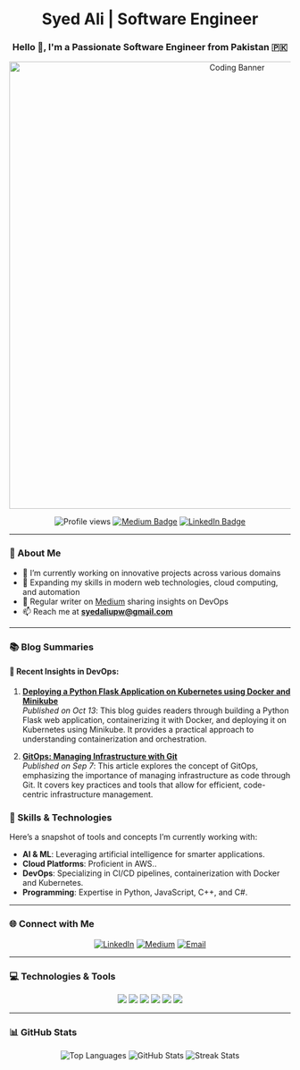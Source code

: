 <h1 align="center">Syed Ali | Software Engineer</h1>
<h3 align="center">Hello 👋, I'm a Passionate Software Engineer from Pakistan 🇵🇰</h3>

<p align="center">
  <img alt="Coding Banner" width="800" src="https://user-images.githubusercontent.com/65373279/148280039-301b677b-74e7-49f8-af75-15e7c9253d74.png">
</p>

<p align="center">
  <img src="https://komarev.com/ghpvc/?username=syedali010&label=Profile%20views&color=brightgreen&style=plastic" alt="Profile views" />
  <a href="https://medium.com/@i200745" target="_blank"><img src="https://img.shields.io/badge/Medium-12100E?style=plastic&logo=medium&logoColor=white" alt="Medium Badge"/></a>
  <a href="https://linkedin.com/in/syedali" target="_blank"><img src="https://img.shields.io/badge/LinkedIn-blue?style=plastic&logo=linkedin&logoColor=white" alt="LinkedIn Badge"/></a>
</p>

---

### 🌟 About Me
- 🔭 I’m currently working on innovative projects across various domains
- 🌱 Expanding my skills in modern web technologies, cloud computing, and automation
- 📝 Regular writer on [Medium](https://medium.com/@i200745) sharing insights on DevOps
- 📫 Reach me at **syedaliupw@gmail.com**
  

---

### 📚 Blog Summaries
#### 📝 Recent Insights in DevOps:
1. **[Deploying a Python Flask Application on Kubernetes using Docker and Minikube](https://medium.com/@i200745/deploying-a-python-flask-application-on-kubernetes-using-docker-and-minikube)**  
   _Published on Oct 13_: This blog guides readers through building a Python Flask web application, containerizing it with Docker, and deploying it on Kubernetes using Minikube. It provides a practical approach to understanding containerization and orchestration.

2. **[GitOps: Managing Infrastructure with Git](https://medium.com/@i200745/gitops-managing-infrastructure-with-git)**  
   _Published on Sep 7_: This article explores the concept of GitOps, emphasizing the importance of managing infrastructure as code through Git. It covers key practices and tools that allow for efficient, code-centric infrastructure management.

### 📖 Skills & Technologies
Here’s a snapshot of tools and concepts I’m currently working with:
- **AI & ML**: Leveraging artificial intelligence for smarter applications.
- **Cloud Platforms**: Proficient in AWS..
- **DevOps**: Specializing in CI/CD pipelines, containerization with Docker and Kubernetes.
- **Programming**: Expertise in Python, JavaScript, C++, and C#.

---
### 🌐 Connect with Me
<p align="center">
<a href="https://linkedin.com/in/syedali" target="blank"><img align="center" src="https://img.shields.io/badge/LinkedIn-0077B5?style=for-the-badge&logo=linkedin&logoColor=white" alt="LinkedIn"/></a>
<a href="https://medium.com/@i200745" target="blank"><img align="center" src="https://img.shields.io/badge/Medium-12100E?style=for-the-badge&logo=medium&logoColor=white" alt="Medium"/></a>
<a href="mailto:syedaliupw@gmail.com" target="blank"><img align="center" src="https://img.shields.io/badge/Email-D14836?style=for-the-badge&logo=gmail&logoColor=white" alt="Email"/></a>
</p>

---

### 💻 Technologies & Tools
<p align="center">
  <img src="https://img.shields.io/badge/-Docker-2496ED?style=flat&logo=docker&logoColor=white" />
  <img src="https://img.shields.io/badge/-Kubernetes-326CE5?style=flat&logo=kubernetes&logoColor=white" />
  <img src="https://img.shields.io/badge/-AWS-232F3E?style=flat&logo=amazon-aws&logoColor=white" />
  <img src="https://img.shields.io/badge/-Git-F05032?style=flat&logo=git&logoColor=white" />
  <img src="https://img.shields.io/badge/-Jenkins-D24939?style=flat&logo=jenkins&logoColor=white" />
  <img src="https://img.shields.io/badge/-Python-3776AB?style=flat&logo=python&logoColor=white" />
  <!-- Add more badges for other technologies -->
</p>

---

### 📊 GitHub Stats
<p align="center">
  <img src="https://github-readme-stats.vercel.app/api/top-langs?username=syedali010&show_icons=true&locale=en&layout=compact&theme=radical" alt="Top Languages" />
  <img src="https://github-readme-stats.vercel.app/api?username=syedali010&show_icons=true&locale=en&theme=radical" alt="GitHub Stats" />
  <img src="https://github-readme-streak-stats.herokuapp.com/?user=syedali010&theme=radical" alt="Streak Stats" />
</p>
